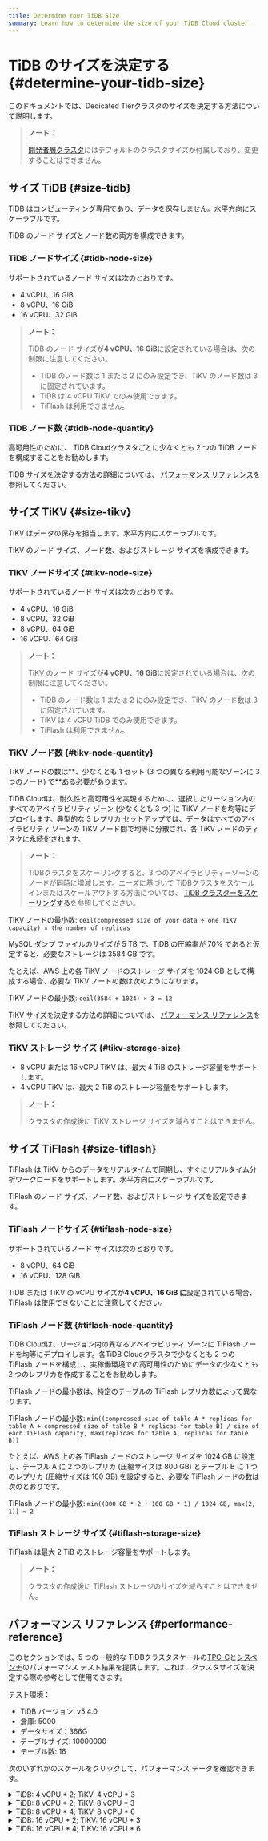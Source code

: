 ```yaml
---
title: Determine Your TiDB Size
summary: Learn how to determine the size of your TiDB Cloud cluster.
---
```


# TiDB のサイズを決定する {#determine-your-tidb-size}

このドキュメントでは、Dedicated Tierクラスタのサイズを決定する方法について説明します。

> **ノート：**
>
> [開発者層クラスタ](/tidb-cloud/select-cluster-tier.md#developer-tier)にはデフォルトのクラスタサイズが付属しており、変更することはできません。

## サイズ TiDB {#size-tidb}

TiDB はコンピューティング専用であり、データを保存しません。水平方向にスケーラブルです。

TiDB のノード サイズとノード数の両方を構成できます。

### TiDB ノードサイズ {#tidb-node-size}

サポートされているノード サイズは次のとおりです。

-   4 vCPU、16 GiB
-   8 vCPU、16 GiB
-   16 vCPU、32 GiB

> **ノート：**
>
> TiDB のノード サイズが**4 vCPU、16 GiB**に設定されている場合は、次の制限に注意してください。
>
> -   TiDB のノード数は 1 または 2 にのみ設定でき、TiKV のノード数は 3 に固定されています。
> -   TiDB は 4 vCPU TiKV でのみ使用できます。
> -   TiFlash は利用できません。

### TiDB ノード数 {#tidb-node-quantity}

高可用性のために、 TiDB Cloudクラスタごとに少なくとも 2 つの TiDB ノードを構成することをお勧めします。

TiDB サイズを決定する方法の詳細については、 [パフォーマンス リファレンス](#performance-reference)を参照してください。

## サイズ TiKV {#size-tikv}

TiKV はデータの保存を担当します。水平方向にスケーラブルです。

TiKV のノード サイズ、ノード数、およびストレージ サイズを構成できます。

### TiKV ノードサイズ {#tikv-node-size}

サポートされているノード サイズは次のとおりです。

-   4 vCPU、16 GiB
-   8 vCPU、32 GiB
-   8 vCPU、64 GiB
-   16 vCPU、64 GiB

> **ノート：**
>
> TiKV のノード サイズが**4 vCPU、16 GiB**に設定されている場合は、次の制限に注意してください。
>
> -   TiDB のノード数は 1 または 2 にのみ設定でき、TiKV のノード数は 3 に固定されています。
> -   TiKV は 4 vCPU TiDB でのみ使用できます。
> -   TiFlash は利用できません。

### TiKV ノード数 {#tikv-node-quantity}

TiKV ノードの数は**、少なくとも 1 セット (3 つの異なる利用可能なゾーンに 3 つのノード) で**ある必要があります。

TiDB Cloudは、耐久性と高可用性を実現するために、選択したリージョン内のすべてのアベイラビリティ ゾーン (少なくとも 3 つ) に TiKV ノードを均等にデプロイします。典型的な 3 レプリカ セットアップでは、データはすべてのアベイラビリティ ゾーンの TiKV ノード間で均等に分散され、各 TiKV ノードのディスクに永続化されます。

> **ノート：**
>
> TiDBクラスタをスケーリングすると、3 つのアベイラビリティーゾーンのノードが同時に増減します。ニーズに基づいて TiDBクラスタをスケールインまたはスケールアウトする方法については、 [TiDB クラスターをスケーリングする](/tidb-cloud/scale-tidb-cluster.md)を参照してください。

TiKV ノードの最小数: `ceil(compressed size of your data ÷ one TiKV capacity) × the number of replicas`

MySQL ダンプ ファイルのサイズが 5 TB で、TiDB の圧縮率が 70% であると仮定すると、必要なストレージは 3584 GB です。

たとえば、AWS 上の各 TiKV ノードのストレージ サイズを 1024 GB として構成する場合、必要な TiKV ノードの数は次のようになります。

TiKV ノードの最小数: `ceil(3584 ÷ 1024) × 3 = 12`

TiKV サイズを決定する方法の詳細については、 [パフォーマンス リファレンス](#performance-reference)を参照してください。

### TiKV ストレージ サイズ {#tikv-storage-size}

-   8 vCPU または 16 vCPU TiKV は、最大 4 TiB のストレージ容量をサポートします。
-   4 vCPU TiKV は、最大 2 TiB のストレージ容量をサポートします。

> **ノート：**
>
> クラスタの作成後に TiKV ストレージ サイズを減らすことはできません。

## サイズ TiFlash {#size-tiflash}

TiFlash は TiKV からのデータをリアルタイムで同期し、すぐにリアルタイム分析ワークロードをサポートします。水平方向にスケーラブルです。

TiFlash のノード サイズ、ノード数、およびストレージ サイズを設定できます。

### TiFlash ノードサイズ {#tiflash-node-size}

サポートされているノード サイズは次のとおりです。

-   8 vCPU、64 GiB
-   16 vCPU、128 GiB

TiDB または TiKV の vCPU サイズが**4 vCPU、16 GiB に**設定されている場合、TiFlash は使用できないことに注意してください。

### TiFlash ノード数 {#tiflash-node-quantity}

TiDB Cloudは、リージョン内の異なるアベイラビリティ ゾーンに TiFlash ノードを均等にデプロイします。各TiDB Cloudクラスタで少なくとも 2 つの TiFlash ノードを構成し、実稼働環境での高可用性のためにデータの少なくとも 2 つのレプリカを作成することをお勧めします。

TiFlash ノードの最小数は、特定のテーブルの TiFlash レプリカ数によって異なります。

TiFlash ノードの最小数: `min((compressed size of table A * replicas for table A + compressed size of table B * replicas for table B) / size of each TiFlash capacity, max(replicas for table A, replicas for table B))`

たとえば、AWS 上の各 TiFlash ノードのストレージ サイズを 1024 GB に設定し、テーブル A に 2 つのレプリカ (圧縮サイズは 800 GB) とテーブル B に 1 つのレプリカ (圧縮サイズは 100 GB) を設定すると、必要な TiFlash ノードの数は次のとおりです。

TiFlash ノードの最小数: `min((800 GB * 2 + 100 GB * 1) / 1024 GB, max(2, 1)) ≈ 2`

### TiFlash ストレージ サイズ {#tiflash-storage-size}

TiFlash は最大 2 TiB のストレージ容量をサポートします。

> **ノート：**
>
> クラスタの作成後に TiFlash ストレージのサイズを減らすことはできません。

## パフォーマンス リファレンス {#performance-reference}

このセクションでは、5 つの一般的な TiDBクラスタスケールの[TPC-C](https://www.tpc.org/tpcc/)と[シスベンチ](https://github.com/akopytov/sysbench)のパフォーマンス テスト結果を提供します。これは、クラスタサイズを決定する際の参考として使用できます。

テスト環境：

-   TiDB バージョン: v5.4.0
-   倉庫: 5000
-   データサイズ：366G
-   テーブルサイズ: 10000000
-   テーブル数: 16

次のいずれかのスケールをクリックして、パフォーマンス データを確認できます。

<details><summary>TiDB: 4 vCPU * 2; TiKV: 4 vCPU * 3</summary>

-   低レイテンシで最適なパフォーマンス

    TPC-C パフォーマンス:

    | 取引モデル | スレッド | tpmC   | QPS    | レイテンシー (ミリ秒) |
    | ----- | ---- | ------ | ------ | ------------ |
    | TPCC  | 300  | 14,532 | 13,137 | 608          |

    Sysbench OLTP のパフォーマンス:

    | 取引モデル      | スレッド | TPS    | QPS    | レイテンシー (ミリ秒) |
    | ---------- | ---- | ------ | ------ | ------------ |
    | 入れる        | 300  | 8,848  | 8,848  | 36           |
    | ポイントセレクト   | 600  | 46,224 | 46,224 | 13           |
    | 読み書き       | 150  | 719    | 14,385 | 209          |
    | インデックスを更新  | 150  | 4,346  | 4,346  | 35           |
    | 非インデックスの更新 | 600  | 13,603 | 13,603 | 44           |

-   最大 TPS と QPS

    TPC-C パフォーマンス:

    | 取引モデル | スレッド  | tpmC   | QPS    | レイテンシー (ミリ秒) |
    | ----- | ----- | ------ | ------ | ------------ |
    | TPCC  | 1,200 | 15,208 | 13,748 | 2,321        |

    Sysbench OLTP のパフォーマンス:

    | 取引モデル      | スレッド  | TPS    | QPS    | レイテンシー (ミリ秒) |
    | ---------- | ----- | ------ | ------ | ------------ |
    | 入れる        | 1,500 | 11,601 | 11,601 | 129          |
    | ポイントセレクト   | 600   | 46,224 | 46,224 | 13           |
    | 読み書き       | 150   | 14,385 | 719    | 209          |
    | インデックスを更新  | 1,200 | 6,526  | 6,526  | 184          |
    | 非インデックスの更新 | 1,500 | 14,351 | 14,351 | 105          |

</details>

<details><summary>TiDB: 8 vCPU * 2; TiKV: 8 vCPU * 3</summary>

-   低レイテンシで最適なパフォーマンス

    TPC-C パフォーマンス:

    | 取引モデル | スレッド | tpmC   | QPS    | レイテンシー (ミリ秒) |
    | ----- | ---- | ------ | ------ | ------------ |
    | TPCC  | 600  | 32,266 | 29,168 | 548          |

    Sysbench OLTP のパフォーマンス:

    | 取引モデル      | スレッド  | TPS    | QPS    | レイテンシー (ミリ秒) |
    | ---------- | ----- | ------ | ------ | ------------ |
    | 入れる        | 600   | 17,831 | 17,831 | 34           |
    | ポイントセレクト   | 600   | 93,287 | 93,287 | 6            |
    | 読み書き       | 300   | 29,729 | 1,486  | 202          |
    | インデックスを更新  | 300   | 9,415  | 9,415  | 32           |
    | 非インデックスの更新 | 1,200 | 31,092 | 31,092 | 39           |

-   最大 TPS と QPS

    TPC-C パフォーマンス:

    | 取引モデル | スレッド  | tpmC   | QPS    | レイテンシー (ミリ秒) |
    | ----- | ----- | ------ | ------ | ------------ |
    | TPCC  | 1,200 | 33,394 | 30,188 | 1,048人       |

    Sysbench OLTP のパフォーマンス:

    | 取引モデル      | スレッド  | TPS    | QPS    | レイテンシー (ミリ秒) |
    | ---------- | ----- | ------ | ------ | ------------ |
    | 入れる        | 2,000 | 23,633 | 23,633 | 84           |
    | ポイントセレクト   | 600   | 93,287 | 93,287 | 6            |
    | 読み書き       | 600   | 30,464 | 1,523  | 394          |
    | インデックスを更新  | 2,000 | 15,146 | 15,146 | 132          |
    | 非インデックスの更新 | 2,000 | 34,505 | 34,505 | 58           |

</details>

<details><summary>TiDB: 8 vCPU * 4; TiKV: 8 vCPU * 6</summary>

-   低レイテンシで最適なパフォーマンス

    TPC-C パフォーマンス:

    | 取引モデル | スレッド  | tpmC   | QPS    | レイテンシー (ミリ秒) |
    | ----- | ----- | ------ | ------ | ------------ |
    | TPCC  | 1,200 | 62,918 | 56,878 | 310          |

    Sysbench OLTP のパフォーマンス:

    | 取引モデル      | スレッド  | TPS     | QPS     | レイテンシー (ミリ秒) |
    | ---------- | ----- | ------- | ------- | ------------ |
    | 入れる        | 1,200 | 33,892  | 33,892  | 23           |
    | ポイントセレクト   | 1,200 | 185,574 | 181,255 | 4            |
    | 読み書き       | 600   | 59,160  | 2,958   | 127          |
    | インデックスを更新  | 600   | 18,735  | 18,735  | 21           |
    | 非インデックスの更新 | 2,400 | 60,629  | 60,629  | 23           |

-   最大 TPS と QPS

    TPC-C パフォーマンス:

    | 取引モデル | スレッド  | tpmC   | QPS    | レイテンシー (ミリ秒) |
    | ----- | ----- | ------ | ------ | ------------ |
    | TPCC  | 2,400 | 65,452 | 59,169 | 570          |

    Sysbench OLTP のパフォーマンス:

    | 取引モデル      | スレッド  | TPS     | QPS     | レイテンシー (ミリ秒) |
    | ---------- | ----- | ------- | ------- | ------------ |
    | 入れる        | 4,000 | 47,029  | 47,029  | 43           |
    | ポイントセレクト   | 1,200 | 185,574 | 181,255 | 4            |
    | 読み書き       | 1,200 | 60,624  | 3,030   | 197          |
    | インデックスを更新  | 4,000 | 30,140  | 30,140  | 67           |
    | 非インデックスの更新 | 4,000 | 68,664  | 68,664  | 29           |

</details>

<details><summary>TiDB: 16 vCPU * 2; TiKV: 16 vCPU * 3</summary>

-   低レイテンシで最適なパフォーマンス

    TPC-C パフォーマンス:

    | 取引モデル | スレッド  | tpmC   | QPS    | レイテンシー (ミリ秒) |
    | ----- | ----- | ------ | ------ | ------------ |
    | TPCC  | 1,200 | 67,941 | 61,419 | 540          |

    Sysbench OLTP のパフォーマンス:

    | 取引モデル      | スレッド  | TPS     | QPS     | レイテンシー (ミリ秒) |
    | ---------- | ----- | ------- | ------- | ------------ |
    | 入れる        | 1,200 | 35,096  | 35,096  | 34           |
    | ポイントセレクト   | 1,200 | 228,600 | 228,600 | 5            |
    | 読み書き       | 600   | 73,150  | 3,658   | 164          |
    | インデックスを更新  | 600   | 18,886  | 18,886  | 32           |
    | 非インデックスの更新 | 2,000 | 63,837  | 63,837  | 31           |

-   最大 TPS と QPS

    TPC-C パフォーマンス:

    | 取引モデル | スレッド  | tpmC   | QPS    | レイテンシー (ミリ秒) |
    | ----- | ----- | ------ | ------ | ------------ |
    | TPCC  | 1,200 | 67,941 | 61,419 | 540          |

    Sysbench OLTP のパフォーマンス:

    | 取引モデル      | スレッド  | TPS     | QPS     | レイテンシー (ミリ秒) |
    | ---------- | ----- | ------- | ------- | ------------ |
    | 入れる        | 2,000 | 43,338  | 43,338  | 46           |
    | ポイントセレクト   | 1,200 | 228,600 | 228,600 | 5            |
    | 読み書き       | 1,200 | 73,631  | 3,682   | 326          |
    | インデックスを更新  | 3,000 | 29,576  | 29,576  | 101          |
    | 非インデックスの更新 | 3,000 | 64,624  | 64,624  | 46           |

</details>

<details><summary>TiDB: 16 vCPU * 4; TiKV: 16 vCPU * 6</summary>

-   低レイテンシで最適なパフォーマンス

    TPC-C パフォーマンス:

    | 取引モデル | スレッド  | tpmC    | QPS     | レイテンシー (ミリ秒) |
    | ----- | ----- | ------- | ------- | ------------ |
    | TPCC  | 2,400 | 133,164 | 120,380 | 305          |

    Sysbench OLTP のパフォーマンス:

    | 取引モデル      | スレッド  | TPS     | QPS     | レイテンシー (ミリ秒) |
    | ---------- | ----- | ------- | ------- | ------------ |
    | 入れる        | 2,400 | 69,139  | 69,139  | 22           |
    | ポイントセレクト   | 2,400 | 448,056 | 448,056 | 4            |
    | 読み書き       | 1,200 | 145,568 | 7,310   | 97           |
    | インデックスを更新  | 1,200 | 36,638  | 36,638  | 20           |
    | 非インデックスの更新 | 4,000 | 125,129 | 125,129 | 17           |

-   最大 TPS と QPS

    TPC-C パフォーマンス:

    | 取引モデル | スレッド  | tpmC    | QPS     | レイテンシー (ミリ秒) |
    | ----- | ----- | ------- | ------- | ------------ |
    | TPCC  | 2,400 | 133,164 | 120,380 | 305          |

    Sysbench OLTP のパフォーマンス:

    | 取引モデル      | スレッド  | TPS     | QPS     | レイテンシー (ミリ秒) |
    | ---------- | ----- | ------- | ------- | ------------ |
    | 入れる        | 4,000 | 86,242  | 86,242  | 25           |
    | ポイントセレクト   | 2,400 | 448,056 | 448,056 | 4            |
    | 読み書き       | 2,400 | 146,526 | 7,326   | 172          |
    | インデックスを更新  | 6,000 | 58,856  | 58,856  | 51           |
    | 非インデックスの更新 | 6,000 | 128,601 | 128,601 | 24           |

</details>
